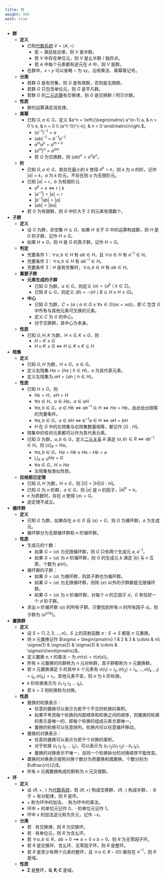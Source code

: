 ```yaml
---
title: 群
weight: 900
math: true
---
```


- **群**
    - **定义**
        - 已知[代数系统](/notes/docs/mathematics/discrete-mathematics/algebraic-system) $V=\langle A,\circ \rangle$
            - 若 $\circ$ 满足结合律，则 $V$ 是半群。
            - 若 $V$ 中存在单位元，则 $V$ 是幺半群 / 独异点。
            - 若 $A$ 中每个元素都有逆元在 $A$ 中，则 $V$ 是群。
        - 在群中，$x\circ y$ 可以省略 $\circ$ 为 $xy$，沿用乘法、乘幂等记号。
    - **分类**
        - 若群 $G$ 是有穷集，则 $G$ 是有限群，否则是无限群。
        - 若群 $G$ 只包含单位元，则 $G$ 是平凡群。
        - 若群 $G$ 的[二元运算](/notes/docs/mathematics/discrete-mathematics/algebraic-system#krwh8o)有交换律，则 $G$ 是交换群 / 阿贝尔群。
    - **性质**
        - 群的运算满足消去律。
    - **乘幂**
        - 已知 $G,a\in G$，定义 $a^n = \left\{\begin{matrix} a^{n-1} a, & n > 0 \\ e, & n = 0 \\ (a^{-1})^{-n}, & n < 0 \end{matrix}\right.$。
            - $(a^{-1})^{-1} = a$
            - $(ab)^{-1} = b^{-1}a^{-1}$
            - $a^m a^n = a^{m + n}$
            - $(a^m)^n = a^{mn}$
            - 若 $G$ 为交换群，则 $(ab)^n = a^n b^n$。
    - **阶**
        - 已知 $G,a\in G$，若存在最小的 $k$ 使得 $a^k = e$，则 $k$ 为 $a$ 的阶，记作 $|a|=k$，$a$ 为 $k$ 阶元。不存在则 $a$ 为无限阶元。
        - 已知 $|a| = r$，$b$ 为有限阶元
            - $a^k = e \iff r \mid k$
            - $|a^{-1}| = |a| = r$
            - $|b^{-1}ab| = |a|$
            - $|ab| = |ba|$
        - 若 $G$ 为有限群，则 $G$ 中阶大于 $2$ 的元素有偶数个。
- **子群**
    - **定义**
        - 设 $G$ 为群，非空集 $H \subseteq G$，如果 $H$ 关于 $G$ 中的运算构成群，则 $H$ 是 $G$ 的子群，记作 $H\le G$。
        - 如果 $H \ne G$，则 $H$ 是 $G$ 的真子群，记作 $H < G$。
    - **判定**
        - 充要条件 1：$\forall a,b \in H$ 有 $ab \in H$，且 $\forall a \in H$ 有 $a^{-1} \in H$。
        - 充要条件 2：$\forall a,b\in H$ 有 $ab^{-1} \in H$。
        - 充要条件 3：$H$ 是有穷集时，$\forall a,b\in H$ 有 $ab \in H$。
    - **重要子群**
        - **元素生成的子群**
            - 已知 $G$ 为群，$a\in G$，则定义 $\langle a \rangle = \{a^k \mid k \in \mathrm Z\}$。
            - 已知 $B \subseteq G$，则定义 $\langle B \rangle = \cap \{H \mid B \subseteq H \land H \le G \}$。
        - **中心**
            - 已知 $G$ 为群，$C = \{ a \mid a \in G \land \forall x \in G (ax = xa)\}$，即 $C$ 包含 $G$ 中所有与其他元素可交换的元素。
            - 定义 $C$ 为 $G$ 的中心。
            - 对于交换群，其中心为本身。
    - **性质**
        - 已知 $G,H,K$ 为群，$H \le G,K\le G$，则
            - $H \cap K \le G$
            - $H \cup K \le G \iff H \subseteq K \lor K \subseteq H$
- **陪集**
    - **定义**
        - 已知 $G,H$ 为群，$H \le G$，$a \in G$。
        - 定义右陪集 $Ha = \{ ha \mid h \in H \}$，$a$ 为其代表元素。
        - 定义左陪集为 $aH = \{ah \mid h \in H \}$。
    - **性质**
        - 已知 $H \le G$，则
            - $He=H$，$eH=H$
            - $\forall a \in H$，$a \in Ha$，$a \in aH$
            - $\forall a,b \in G$，$a \in Hb \iff ab^{-1} \in H \iff Ha = Hb$，由此给出相等的充要条件。
            - $\forall a,b \in G$，$a \in bH \iff b^{-1}a \in H \iff aH = bH$
            - $H$ 在 $G$ 中的左陪集与右陪集数量相等，都记作 $[G:H]$。
        - 陪集中的任何元素都可以作为其代表元素。
        - 已知 $G$ 为群，$a,b\in G$，定义[二元关系](/notes/docs/mathematics/discrete-mathematics/binary-relationship) $R$ 满足 $\langle a,b\rangle \in R \iff ab^{-1} \in H$。则 $[a]_R = Ha$。
            - $\forall a,b\in G$，$Ha = Hb \lor Ha \cap Hb = \varnothing$
            - $\displaystyle\bigcup_{a\in G} Ha = G$
            - $\forall a \in G$，$H \approx Ha$
            - 左陪集有类似性质。
    - **拉格朗日定理**
        - 已知 $G,H$ 为群，$H \le G$，则 $|G| = |H|[G:H]$。
        - 已知 $G$ 为 $n$ 阶群，$a \in G$，则 $|a|$ 是 $n$ 的因子，$|a|^n = e$。
        - $n$ 为质数时，存在 $a$ 使得 $\langle a \rangle=G$。
        - 逆定理不成立。
- **循环群**
    - **定义**
        - 已知 $G$ 为群，如果存在 $a \in G$ 且 $\langle a \rangle = G$，则 $G$ 为循环群，$a$ 为生成元。
        - 循环群分为无限循环群和 $n$ 阶循环群。
    - **性质**
        - 生成元的个数：
            - 如果 $G=\langle a \rangle$ 为无限循环群，则 $G$ 只有两个生成元 $a,a^{-1}$。
            - 如果 $G=\langle a \rangle$ 为 $n$ 阶循环群，则 $G$ 的生成元 $b$ 满足 $|b|$ 与 $n$ 互质，个数为 $\varphi(n)$。
        - 循环群的子群：
            - 如果 $G=\langle a \rangle$ 为循环群，则其子群也为循环群。
            - 如果 $G=\langle a \rangle$ 为无限循环群，则除 $\{e\}$ 以外的子群都是无限循环群。
            - 如果 $G=\langle a \rangle$ 为 $n$ 阶循环群，对每个 $n$ 的正因子 $d$，$G$ 有恰好一个 $d$ 阶子群。
        - 求出 $n$ 阶循环群 $\langle a \rangle$ 的所有子群，只要找到所有 $n$ 的所有因子 $d_i$，则子群为 $\langle a^{n/d_i} \rangle$。
- **置换群**
    - **定义**
        - 设 $S=\{1,2,3,\dots,n\}$，$S$ 上的双射函数 $\sigma:S\to S$ 都是 $n$ 元置换。
        - 将 $n$ 元置换记作 $\sigma = \begin{pmatrix} 1 & 2 & 3 & \cdots & n\\ \sigma(1) & \sigma(2) & \sigma(3) & \cdots & \sigma(n)\end{pmatrix}$。
        - 定义置换 $\sigma,\tau$ 的乘法 $\circ$ 为 $\sigma\tau(x)=\tau(\sigma(x))$。
        - 所有 $n$ 元置换的的群称为 $n$ 元对称群，其子群都称为 $n$ 元置换群。
        - 若 $n$ 元置换满足 $S$ 的其中 $k$ 个元素有 $\sigma(i_1)=i_2,\sigma(i_2)=i_3,\dots,\sigma(i_{k-1})=i_k,\sigma(i_k)=i_1$，其他元素不变，则 $\sigma$ 为 $k$ 阶轮换。
        - $k$ 阶轮换表示为 $(i_1\ i_2\ i_3\ \dots\ i_k)$。
        - 若 $k=2$ 则轮换称为对换。
    - **性质**
        - 置换的轮换表示：
            - 任意的置换可以表示为若干个不交的轮换的乘积。
            - 如果不考虑每个轮换的内部顺序和轮换之间的顺序，则置换的轮换的表示是唯一的，即每个轮换的组成元素方案唯一。
            - 置换的轮换可以任意排列，轮换内可以任意循环移动。
        - 置换的对换表示：
            - 任意的置换可以表示为若干个对换的乘积。
            - 对于轮换 $(i_1\ i_2\ i_3\ \dots\ i_k)$，可以表示为 $(i_1\ i_2)(i_1\ i_3)\cdots(i_1\ i_k)$。
            - 置换的对换表示不唯一，且同一个轮换拆分的对换顺序不能改变。
        - 置换的对换表示按照对换个数分为奇置换和偶置换，个数分别为 $\dfrac{n!}{2}$。
        - 所有 $n$ 元偶置换构成的群称为 $n$ 元交错群。
- **环**
    - **定义**
        - 设 $\langle R,+,\cdot \rangle$ 为[代数系统](/notes/docs/mathematics/discrete-mathematics/algebraic-system)，若 $\langle R,+ \rangle$ 构成交换群，$\langle R,\cdot \rangle$ 构成半群，$\cdot$ 关于 $+$ 有分配律，则 $R$ 是环。
        - $+$ 称为环中的加法，$\cdot$ 称为环中的乘法。
        - 环中 $+$ 的单位元记作 $0$，$\cdot$ 的单位元记作 $1$。
        - 环中 $x$ 的加法逆元称为负元，记作 $-x$。
    - **分类**
        - 若 $\cdot$ 有交换律，则 $R$ 为交换环。
        - 若 $\cdot$ 有单位元，则 $R$ 为含幺环。
        - 若 $\forall a,b \in R$，$ab = 0 \implies a = 0 \lor b = 0$，则 $R$ 为无零因子环。
        - 若 $R$ 是交换环、含幺环、无零因子环，则 $R$ 是整环。
        - 若 $R$ 是至少有两个元素的整环，且 $\forall a \in R - \{0\}$ 都存在 $a^{-1}$，则 $R$ 是域。
    - **性质**
        - $\mathrm{\boldsymbol Z}$ 是整环，$\mathrm{\boldsymbol Q},\mathrm{\boldsymbol R},\mathrm{\boldsymbol C}$ 是域。
